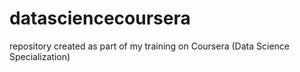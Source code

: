 # datasciencecoursera
repository created as part of my training on Coursera (Data Science Specialization)
